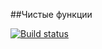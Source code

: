 ##Чистые функции

[![Build status](https://ci.appveyor.com/api/projects/status/rcwhlbc02567pnwy?svg=true)](https://ci.appveyor.com/project/YulyaMart/ajs-homeworks-test)